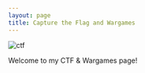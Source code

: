 ```yaml
---
layout: page
title: Capture the Flag and Wargames
---
```


![ctf](https://github.com/SecurityNoodle/SecurityNoodle.github.io/blob/master/Images/ctf.png)

Welcome to my CTF & Wargames page!
